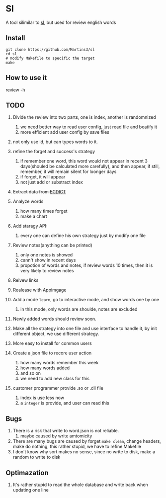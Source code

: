 # Sl
A tool silimilar to [sl](https://github.com/mtoyoda/sl), but used for review english words

## Install
```
git clone https://github.com/Martins3/sl
cd sl
# modify Makefile to specific the target
make
```

## How to use it
review -h

## TODO
1. Divide the review into two parts,  one is index, another is randomnized
    1. we need better way to read user config, just read file and beatify it
    2. more efficient add user config by save files
4. not only use id, but can types words to it.
2. refine the forget and success's strategy
    1. if remember one word, this word would not appear in recent 3 days(shouled be calculated more carefully), and then appear, if still, remember, it will remain silent for loonger days
    2. if forget, it will appear 
    3. not just add or substract index
3. ~~Extract data from [ECDICT](https://github.com/skywind3000/ECDICT)~~
5. Analyze words
    1. how many times forget
    2. make a chart
7. Add staragy API:
    1. every one can define his own strategy just by modify one file
8. Review notes(anything can be printed)
    1. only one notes is showed
    2. cann't show in recent days
    3. propotion of words and notes, if review words 10 times, then it is very likely to review notes
9. Reivew links
10. Realease with Appimgage
11. Add a mode `learn`, go to interactive mode, and show words one by one
    1. in this mode, only words are shoulde, notes are excluded
12. Newly added words should review soon.
13. Make all the strategy into one file and use interface to handle it, by init different object, we use different strategy.
14. More easy to install for common users

15. Create a json file to recore user action
    1. how many words remember this week
    2. how many words added
    3. and so on
    4. we need to add new class for this
16. customer programmer provide .so or .dll file
    1. index is use less now
    2. a `integer` is provide, and user can read this

## Bugs
1. There is a risk that write to word.json is not reliable.
    1. maybe caused by write amtomicity
2. There are many bugs are caused by forget `make clean`, change headers, make do nothing, this rather stupid, we have to refine Makefile
3. I don't know why sort makes no sense, since no write to disk, make a random to write to disk


## Optimazation
1. It's rather stupid to read the whole database and write back when updating one line
